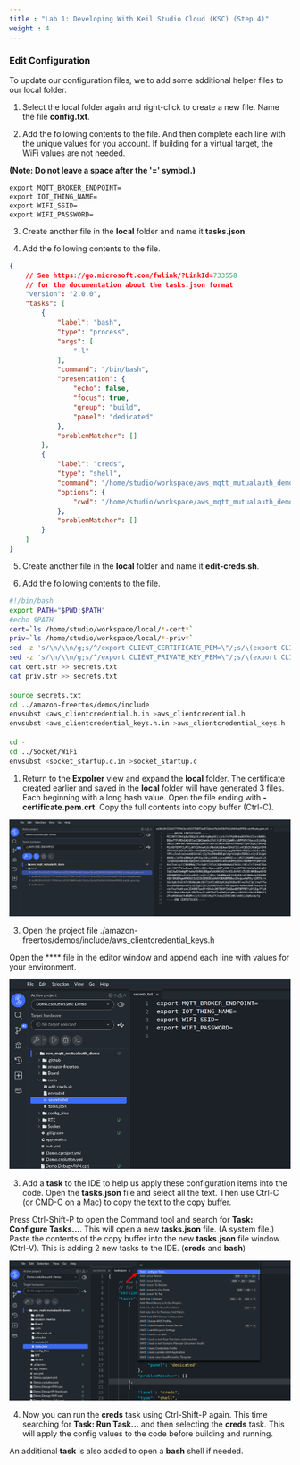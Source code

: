 ```yaml
---
title : "Lab 1: Developing With Keil Studio Cloud (KSC) (Step 4)"
weight : 4
---
```


### Edit Configuration

To update our configuration files, we to add some additional helper files to our local folder.

1. Select the local folder again and right-click to create a new file. Name the file **config.txt**.

2. Add the following contents to the file. And then complete each line with the unique values for you account. If building for a virtual target, the WiFi values are not needed.

**(Note: Do not leave a space after the '=' symbol.)**

```text
export MQTT_BROKER_ENDPOINT=
export IOT_THING_NAME=
export WIFI_SSID=
export WIFI_PASSWORD=
```

3. Create another file in the **local** folder and name it **tasks.json**.

4. Add the following contents to the file.

```json
{
	// See https://go.microsoft.com/fwlink/?LinkId=733558
	// for the documentation about the tasks.json format
	"version": "2.0.0",
	"tasks": [
        {
            "label": "bash",
            "type": "process",
            "args": [
                "-l"
            ],
            "command": "/bin/bash",
            "presentation": {
                "echo": false,
                "focus": true,
                "group": "build",
                "panel": "dedicated"
            },
            "problemMatcher": []
        },
        {
            "label": "creds",
            "type": "shell",
            "command": "/home/studio/workspace/aws_mqtt_mutualauth_demo/certs/edit-creds.sh",
            "options": {
                "cwd": "/home/studio/workspace/aws_mqtt_mutualauth_demo/certs"
            },
            "problemMatcher": []
        }
    ]
}
```

5. Create another file in the **local** folder and name it **edit-creds.sh**.

6. Add the following contents to the file.

```bash
#!/bin/bash
export PATH="$PWD:$PATH"
#echo $PATH
cert=`ls /home/studio/workspace/local/*-cert*`
priv=`ls /home/studio/workspace/local/*-priv*`
sed -z 's/\n/\\n/g;s/^/export CLIENT_CERTIFICATE_PEM=\"/;s/\(export CLIENT_CERT.*\)\\n$/\1\"\n/' $cert > cert.str
sed -z 's/\n/\\n/g;s/^/export CLIENT_PRIVATE_KEY_PEM=\"/;s/\(export CLIENT_PRIV.*\)\\n$/\1\"\n/' $priv > priv.str
cat cert.str >> secrets.txt
cat priv.str >> secrets.txt

source secrets.txt 
cd ../amazon-freertos/demos/include
envsubst <aws_clientcredential.h.in >aws_clientcredential.h
envsubst <aws_clientcredential_keys.h.in >aws_clientcredential_keys.h

cd -
cd ../Socket/WiFi
envsubst <socket_startup.c.in >socket_startup.c
```

1. Return to the **Expolrer** view and expand the **local** folder. The certificate created earlier and saved in the **local** folder will have generated 3 files. Each beginning with a long hash value. Open the file ending with **-certificate.pem.crt**. Copy the full contents into copy buffer (Ctrl-C).

![explorer](/static/explorer-view2.png)


3. Open the project file ./amazon-freertos/demos/include/aws_clientcredential_keys.h

Open the **** file in the editor window and append each line with values for your environment.

![edit secrets](/static/edit-secrets.png)

3. Add a **task** to the IDE to help us apply these configuration items into the code. Open the **tasks.json** file and select all the text. Then use Ctrl-C (or CMD-C on a Mac) to copy the text to the copy buffer. 

Press Ctrl-Shift-P to open the Command tool and search for **Task: Configure Tasks...**. This will open a new **tasks.json** file. (A system file.) Paste the contents of the copy buffer into the new **tasks.json** file window. (Ctrl-V). This is adding 2 new tasks to the IDE. (**creds** and **bash**)

![](/static/config-tasks.png)

4. Now you can run the **creds** task using Ctrl-Shift-P again. This time searching for **Task: Run Task...** and then selecting the **creds** task. This will apply the config values to the code before building and running.

An additional **task** is also added to open a **bash** shell if needed.

